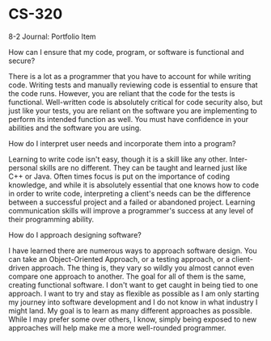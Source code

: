 # CS-320
8-2 Journal: Portfolio Item

How can I ensure that my code, program, or software is functional and secure?

There is a lot as a programmer that you have to account for while writing code. Writing tests and manually reviewing code is essential to ensure that the code runs. However, you are reliant that the code for the tests is functional. Well-written code is absolutely critical for code security also, but just like your tests, you are reliant on the software you are implementing to perform its intended function as well. You must have confidence in your abilities and the software you are using.

How do I interpret user needs and incorporate them into a program?

Learning to write code isn't easy, though it is a skill like any other. Inter-personal skills are no different. They can be taught and learned just like C++ or Java. Often times focus is put on the importance of coding knowledge, and while it is absolutely essential that one knows how to code in order to write code, interpreting a client's needs can be the difference between a successful project and a failed or abandoned project. Learning communication skills will improve a programmer's success at any level of their programming ability.

How do I approach designing software?

I have learned there are numerous ways to approach software design. You can take an Object-Oriented Approach, or a testing approach, or a client-driven approach. The thing is, they vary so wildly you almost cannot even compare one approach to another. The goal for all of them is the same, creating functional software. I don't want to get caught in being tied to one approach. I want to try and stay as flexible as possible as I am only starting my journey into software development and I do not know in what industry I might land. My goal is to learn as many different approaches as possible. While I may prefer some over others, I know, simply being exposed to new approaches will help make me a more well-rounded programmer.
